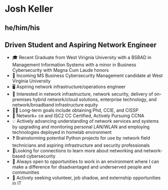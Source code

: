 # Josh Keller
## he/him/his
## Driven Student and Aspiring Network Engineer
<!--
**jmklr/jmklr** is a ✨ _special_ ✨ repository because its `README.md` (this file) appears on your GitHub profile.

Here are some ideas to get you started:

- 🔭 I’m currently working on ...
- 🌱 I’m currently learning ...
- 👯 I’m looking to collaborate on ...
- 🤔 I’m looking for help with ...
- 💬 Ask me about ...
- 📫 How to reach me: ...
- 😄 Pronouns: ...
- ⚡ Fun fact: ...
-->

-  🎓 Recent Graduate from West Virignia University with a BSBAD in Management Information Systems with a minor in Business Cybersecurity with Magna Cum Laude honors
- 🏫 Incoming MS Business Cybersecurity Management candidate at West Virginia University
- 🖥️ Aspiring network infrastructure/operations engineer
- 📡 Interested in network infrastructure, network security, delivery of on-premises hybrid network/cloud solutions, enterprise technology, and network/broadband infrastructure equity
- 👨‍🎓 Long-term goals include obtaining Phd, CCIE, and CISSP
- 📖 Network+ ce and ISC2 CC Certified, Actively Pursuing CCNA
- 💡 Actively advancing understanding of network services and systems by upgrading and monitoring personal LAN/WLAN and employing technologies deployed in homelab environment
- ❓ Brainstorming potential Python projects for use by network field technicians and aspiring infrastructure and security professionals
- 🤝Looking for connections to learn more about networking and network-based cybersecurity
- 🎁 Always open to opportunities to work in an environment where I can make a difference for disadvantaged and underserved people and communities
- 📆 Actively seeking volunteer, job shadow, and externship opportunities in IT
